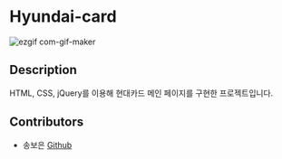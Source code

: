 # Hyundai-card


  ![ezgif com-gif-maker](https://user-images.githubusercontent.com/71836751/108080127-e1d11e00-70b2-11eb-97a2-68fd34164255.gif)



## Description

HTML, CSS, jQuery를 이용해 현대카드 메인 페이지를 구현한 프로젝트입니다.

## Contributors

- 송보은 [Github](https://github.com/Boeun05)



